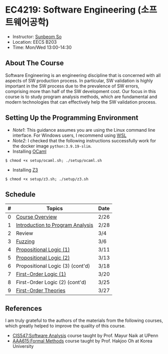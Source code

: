 # EC4219: Software Engineering (소프트웨어공학)
- Instructor: [Sunbeom So](https://gist-pal.github.io)
- Location: EECS B203
- Time: Mon/Wed 13:00-14:30

## About The Course
Software Engineering is an engineering discipline that is concerned with all aspects of SW production process.
In particular, SW validation is highly important in the SW process due to the prevalence of SW errors, comprising more than half of the SW development cost.
Our focus in this course is to study program analysis methods, which are fundamental and modern technologies that can effectively help the SW validation process.

## Setting Up the Programming Environment
* *Note1*: This guidance assumes you are using the Linux command line interface. For Windows users, I recommend using [WSL](https://learn.microsoft.com/en-us/windows/wsl/install)
* *Note2*: I checked that the following instructions successfully work for the docker image ``python:3.9.19-slim``.
* Installing [OCaml](https://ocaml.org/install)
```
$ chmod +x setup/ocaml.sh; ./setup/ocaml.sh
```
* Installing [Z3](https://github.com/Z3Prover/z3)
```
$ chmod +x setup/z3.sh; ./setup/z3.sh
```

## Schedule
|#|Topics|Date|
|-|------|-------|
|0|[Course Overview](slides/lec0.pdf)|2/26|
|1|[Introduction to Program Analysis](slides/lec1.pdf)|2/28|
|2|Review |3/4|
|3|[Fuzzing](slides/lec2.pdf) |3/6|
|4|[Propositional Logic (1)](slides/lec3.pdf) |3/11|
|5|[Propositional Logic (2)](slides/lec4.pdf) |3/13|
|6|Propositional Logic (3) (cont'd) |3/18|
|7|[First-Order Logic (1)](slides/lec5.pdf) |3/20|
|8|First-Order Logic (2) (cont'd) |3/25|
|9|[First-Order Theories](slides/lec6.pdf) |3/27|

## References
I am truly grateful to the authors of the materials from the following courses, which greatly helped to improve the quality of this course.
* [CIS547:Software Analysis](https://software-analysis-class.org) course taught by Prof. Mayur Naik at UPenn
* [AAA615:Formal Methods](https://prl.korea.ac.kr/courses/aaa615/2017) course taught by Prof. Hakjoo Oh at Korea University
